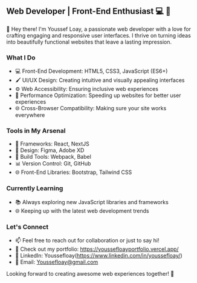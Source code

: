 ## Web Developer | Front-End Enthusiast :computer: :art:

👋 Hey there! I'm Youssef Loay, a passionate web developer with a love for crafting engaging and responsive user interfaces. I thrive on turning ideas into beautifully functional websites that leave a lasting impression.

### What I Do

- 💻 Front-End Development: HTML5, CSS3, JavaScript (ES6+)
- 🖌️ UI/UX Design: Creating intuitive and visually appealing interfaces
- ⚙️ Web Accessibility: Ensuring inclusive web experiences
- 🚀 Performance Optimization: Speeding up websites for better user experiences
- 🌐 Cross-Browser Compatibility: Making sure your site works everywhere

### Tools in My Arsenal

- 🧰 Frameworks: React, NextJS
- 🎨 Design: Figma, Adobe XD
- 🚀 Build Tools: Webpack, Babel
- 📊 Version Control: Git, GitHub
- 🌐 Front-End Libraries: Bootstrap, Tailwind CSS

### Currently Learning

- 📚 Always exploring new JavaScript libraries and frameworks
- 🌐 Keeping up with the latest web development trends

### Let's Connect

- 📫 Feel free to reach out for collaboration or just to say hi!
- 💼 Check out my portfolio: https://youssefloayportfolio.vercel.app/
- 🔗 LinkedIn: Youssefloay(https://www.linkedin.com/in/youssefloay/)
- 📧 Email: Youssefloay@gmail.com

Looking forward to creating awesome web experiences together! :rocket:
